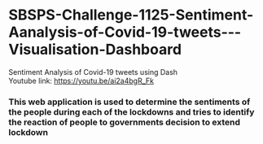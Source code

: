 # SBSPS-Challenge-1125-Sentiment-Aanalysis-of-Covid-19-tweets---Visualisation-Dashboard 
Sentiment Analysis of Covid-19 tweets using Dash <br/>
Youtube link: https://youtu.be/ai2a4bgR_Fk <br/>

### This web application is used to determine the sentiments of the people during each of the lockdowns and tries to identify the reaction of people to governments decision to extend lockdown

